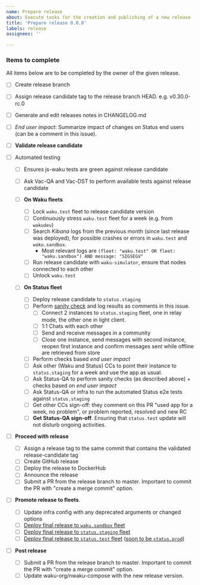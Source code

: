 ```yaml
---
name: Prepare release
about: Execute tasks for the creation and publishing of a new release
title: 'Prepare release 0.0.0'
labels: release
assignees: ''

---
```


<!--
Add appropriate release number to title!

For detailed info on the release process refer to https://github.com/waku-org/nwaku/blob/master/docs/contributors/release-process.md
 -->

### Items to complete

All items below are to be completed by the owner of the given release.

- [ ] Create release branch
- [ ] Assign release candidate tag to the release branch HEAD. e.g. v0.30.0-rc.0
- [ ] Generate and edit releases notes in CHANGELOG.md
- [ ] _End user impact_: Summarize impact of changes on Status end users (can be a comment in this issue).
- [ ] **Validate release candidate**

- [ ] Automated testing
  - [ ] Ensures js-waku tests are green against release candidate
  - [ ] Ask Vac-QA and Vac-DST to perform available tests against release candidate

  - [ ] **On Waku fleets**
    - [ ] Lock `waku.test` fleet to release candidate version
    - [ ] Continuously stress `waku.test` fleet for a week (e.g. from `wakudev`)
    - [ ] Search _Kibana_ logs from the previous month (since last release was deployed), for possible crashes or errors in `waku.test` and `waku.sandbox`.
      - Most relevant logs are `(fleet: "waku.test" OR fleet: "waku.sandbox") AND message: "SIGSEGV"`
    - [ ] Run release candidate with `waku-simulator`, ensure that nodes connected to each other
    - [ ] Unlock `waku.test`

  - [ ] **On Status fleet**
    - [ ] Deploy release candidate to `status.staging`
    - [ ] Perform [sanity check](https://www.notion.so/How-to-test-Nwaku-on-Status-12c6e4b9bf06420ca868bd199129b425) and log results as comments in this issue.
      - [ ] Connect 2 instances to `status.staging` fleet, one in relay mode, the other one in light client.
      - [ ] 1:1 Chats with each other
      - [ ] Send and receive messages in a community
      - [ ] Close one instance, send messages with second instance, reopen first instance and confirm messages sent while offline are retrieved from store
    - [ ] Perform checks based _end user impact_
    - [ ] Ask other (Waku and Status) CCs to point their instance to `status.staging` for a week and use the app as usual.
    - [ ] Ask Status-QA to perform sanity checks (as described above) + checks based on _end user impact_
    - [ ] Ask Status-QA or infra to run the automated Status e2e tests against `status.staging`
    - [ ] Get other CCs sign-off: they comment on this PR "used app for a week, no problem", or problem reported, resolved and new RC
    - [ ] **Get Status-QA sign-off**. Ensuring that `status.test` update will not disturb ongoing activities.

- [ ] **Proceed with release**

  - [ ] Assign a release tag to the same commit that contains the validated release-candidate tag
  - [ ] Create GitHub release
  - [ ] Deploy the release to DockerHub
  - [ ] Announce the release
  - [ ] Submit a PR from the release branch to master. Important to commit the PR with "create a merge commit" option.

- [ ] **Promote release to fleets**.
  - [ ] Update infra config with any deprecated arguments or changed options
  - [ ] [Deploy final release to `waku.sandbox` fleet](https://ci.infra.status.im/job/nim-waku/job/deploy-waku-sandbox)
  - [ ] [Deploy final release to `status.staging` fleet](https://ci.infra.status.im/job/nim-waku/job/deploy-shards-staging/)
  - [ ] [Deploy final release to `status.test` fleet](https://ci.infra.status.im/job/nim-waku/job/deploy-shards-test/) ([soon to be `status.prod`](https://github.com/status-im/infra-shards/issues/33))

- [ ] **Post release**
  - [ ] Submit a PR from the release branch to master. Important to commit the PR with "create a merge commit" option.
  - [ ] Update waku-org/nwaku-compose with the new release version.
